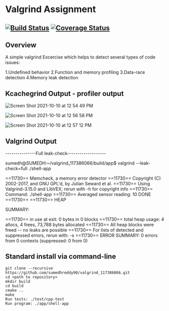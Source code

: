 # Valgrind Assignment
[![Build Status](https://app.travis-ci.com/sumedhreddy90/valgrind_117386066.svg?branch=main)](https://app.travis-ci.com/sumedhreddy90/valgrind_117386066)
[![Coverage Status](https://coveralls.io/repos/github/sumedhreddy90/valgrind_117386066/badge.svg?branch=main)](https://coveralls.io/github/sumedhreddy90/valgrind_117386066?branch=main)
---

## Overview
A simple valgrind Excercise which helps to detect several types of code issues:

1.Undefined behavior
2.Function and memory profiling
3.Data-race detection
4.Memory leak detection

## Kcachegrind Output - profiler output

![Screen Shot 2021-10-10 at 12 54 49 PM](https://user-images.githubusercontent.com/24978535/136706080-958584bb-8828-4b61-b6d2-e39f15cdae2e.png)

![Screen Shot 2021-10-10 at 12 56 58 PM](https://user-images.githubusercontent.com/24978535/136706082-b2e1626c-e334-49cd-a39a-5e35de508d6c.png)

![Screen Shot 2021-10-10 at 12 57 12 PM](https://user-images.githubusercontent.com/24978535/136706084-f0d50d9a-993a-424c-81b3-691c3f04a018.png)

## Valgrind Output

---------------Full leak-check-------------------

sumedh@SUMEDH:~/valgrind_117386066/build/app$ valgrind --leak-check=full ./shell-app


==11730== Memcheck, a memory error detector
==11730== Copyright (C) 2002-2017, and GNU GPL'd, by Julian Seward et al.
==11730== Using Valgrind-3.15.0 and LibVEX; rerun with -h for copyright info
==11730== Command: ./shell-app
==11730== 
Averaged sensor reading: 10
DONE
==11730== 
==11730== HEAP 

SUMMARY:

==11730==     in use at exit: 0 bytes in 0 blocks
==11730==   total heap usage: 4 allocs, 4 frees, 73,788 bytes allocated
==11730== All heap blocks were freed -- no leaks are possible
==11730== For lists of detected and suppressed errors, rerun with: -s
==11730== ERROR SUMMARY: 0 errors from 0 contexts (suppressed: 0 from 0)


## Standard install via command-line
```
git clone --recursive https://github.com/sumedhreddy90/valgrind_117386066.git
cd <path to repository>
mkdir build
cd build
cmake ..
make
Run tests: ./test/cpp-test
Run program: ./app/shell-app
```
